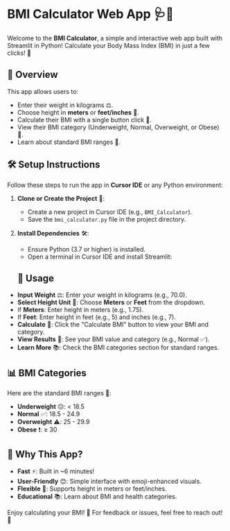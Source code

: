 # BMI Calculator Web App 🩺💪

Welcome to the **BMI Calculator**, a simple and interactive web app built with Streamlit in Python! Calculate your Body Mass Index (BMI) in just a few clicks! 🚀

## 📖 Overview

This app allows users to:
- Enter their weight in kilograms ⚖️.
- Choose height in **meters** or **feet/inches** 📏.
- Calculate their BMI with a single button click 🎯.
- View their BMI category (Underweight, Normal, Overweight, or Obese) 🔔.
- Learn about standard BMI ranges 🌟.

## 🛠️ Setup Instructions

Follow these steps to run the app in **Cursor IDE** or any Python environment:

1. **Clone or Create the Project** 📂:
   - Create a new project in Cursor IDE (e.g., `BMI_Calculator`).
   - Save the `bmi_calculator.py` file in the project directory.

2. **Install Dependencies** 🛠️:
   - Ensure Python (3.7 or higher) is installed.
   - Open a terminal in Cursor IDE and install Streamlit:

   ## 📱 Usage

- **Input Weight** ⚖️: Enter your weight in kilograms (e.g., 70.0).
- **Select Height Unit** 📐: Choose **Meters** or **Feet** from the dropdown.
- If **Meters**: Enter height in meters (e.g., 1.75).
- If **Feet**: Enter height in feet (e.g., 5) and inches (e.g., 7).
- **Calculate** 🚀: Click the "Calculate BMI" button to view your BMI and category.
- **View Results** 🎯: See your BMI value and category (e.g., Normal ✅).
- **Learn More** 📚: Check the BMI categories section for standard ranges.

## 📊 BMI Categories

Here are the standard BMI ranges 🌟:
- **Underweight** 😔: < 18.5
- **Normal** ✅: 18.5 - 24.9
- **Overweight** ⚠️: 25 - 29.9
- **Obese** ❗: ≥ 30

## 🌈 Why This App?

- **Fast** ⚡: Built in ~6 minutes!
- **User-Friendly** 😊: Simple interface with emoji-enhanced visuals.
- **Flexible** 📏: Supports height in meters or feet/inches.
- **Educational** 📚: Learn about BMI and health categories.

Enjoy calculating your BMI! 🎉 For feedback or issues, feel free to reach out! 🙌